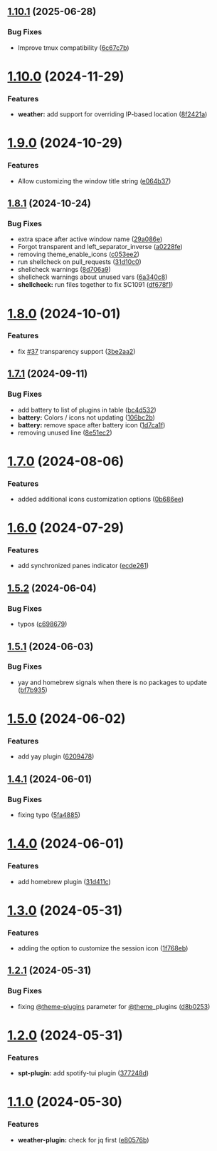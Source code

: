 ## [1.10.1](https://github.com/fabioluciano/tmux-tokyo-night/compare/v1.10.0...v1.10.1) (2025-06-28)


### Bug Fixes

* Improve tmux compatibility ([6c67c7b](https://github.com/fabioluciano/tmux-tokyo-night/commit/6c67c7b591f5d017bfd27b3716ae08e18ad4b529))

# [1.10.0](https://github.com/fabioluciano/tmux-tokyo-night/compare/v1.9.0...v1.10.0) (2024-11-29)


### Features

* **weather:** add support for overriding IP-based location ([8f2421a](https://github.com/fabioluciano/tmux-tokyo-night/commit/8f2421acb443ce1ab206d1d090fecb7a59efeffd))

# [1.9.0](https://github.com/fabioluciano/tmux-tokyo-night/compare/v1.8.1...v1.9.0) (2024-10-29)


### Features

* Allow customizing the window title string ([e064b37](https://github.com/fabioluciano/tmux-tokyo-night/commit/e064b37f00c6b5cd3754c6da1d4f7fbff11c225b))

## [1.8.1](https://github.com/fabioluciano/tmux-tokyo-night/compare/v1.8.0...v1.8.1) (2024-10-24)


### Bug Fixes

* extra space after active window name ([29a086e](https://github.com/fabioluciano/tmux-tokyo-night/commit/29a086e354fb9e99fef60058cab9a112818a6dd4))
* Forgot transparent and left_separator_inverse ([a0228fe](https://github.com/fabioluciano/tmux-tokyo-night/commit/a0228fec97267dbf395862787a3bb981b44a3dc3))
* removing theme_enable_icons ([c053ee2](https://github.com/fabioluciano/tmux-tokyo-night/commit/c053ee2562cfdecbadca59fde6d62f15194c1602))
* run shellcheck on pull_requests ([31d10c0](https://github.com/fabioluciano/tmux-tokyo-night/commit/31d10c065af23fee3bd1f59cf27cc24b3429e13f))
* shellcheck warnings ([8d706a9](https://github.com/fabioluciano/tmux-tokyo-night/commit/8d706a9631e88f5aba35f41ce7c3c71e22ca2833))
* shellcheck warnings about unused vars ([6a340c8](https://github.com/fabioluciano/tmux-tokyo-night/commit/6a340c80148eee0a1d7af78ac38376971d2bb73f))
* **shellcheck:** run files together to fix SC1091 ([df678f1](https://github.com/fabioluciano/tmux-tokyo-night/commit/df678f107726f1463667b5e2f5290bae13ff87fd))

# [1.8.0](https://github.com/fabioluciano/tmux-tokyo-night/compare/v1.7.1...v1.8.0) (2024-10-01)


### Features

* fix [#37](https://github.com/fabioluciano/tmux-tokyo-night/issues/37) transparency support ([3be2aa2](https://github.com/fabioluciano/tmux-tokyo-night/commit/3be2aa280242941947d31a0386764e7f78b734bd))

## [1.7.1](https://github.com/fabioluciano/tmux-tokyo-night/compare/v1.7.0...v1.7.1) (2024-09-11)


### Bug Fixes

* add battery to list of plugins in table ([bc4d532](https://github.com/fabioluciano/tmux-tokyo-night/commit/bc4d5321a60c160844f85fb6a9c48f6d7c628f89))
* **battery:** Colors / icons not updating ([106bc2b](https://github.com/fabioluciano/tmux-tokyo-night/commit/106bc2bd33cd99ffdf042df2f5aff8448550fea6))
* **battery:** remove space after battery icon ([1d7ca1f](https://github.com/fabioluciano/tmux-tokyo-night/commit/1d7ca1fbdf63e427b998b7dbc7d4ac8bcdbf44a6))
* removing unused line ([8e51ec2](https://github.com/fabioluciano/tmux-tokyo-night/commit/8e51ec211cf6286997db5acfe3ba594492020bfe))

# [1.7.0](https://github.com/fabioluciano/tmux-tokyo-night/compare/v1.6.0...v1.7.0) (2024-08-06)


### Features

* added additional icons customization options ([0b686ee](https://github.com/fabioluciano/tmux-tokyo-night/commit/0b686ee22f02ae1ac437b06a1bf8241861b3c07b))

# [1.6.0](https://github.com/fabioluciano/tmux-tokyo-night/compare/v1.5.2...v1.6.0) (2024-07-29)


### Features

* add synchronized panes indicator ([ecde261](https://github.com/fabioluciano/tmux-tokyo-night/commit/ecde2617a5eece581d9f78e07e53e36eea5980da))

## [1.5.2](https://github.com/fabioluciano/tmux-tokyo-night/compare/v1.5.1...v1.5.2) (2024-06-04)


### Bug Fixes

* typos ([c698679](https://github.com/fabioluciano/tmux-tokyo-night/commit/c6986790a5a48d4d04da9f5c03919a70b1eb58fd))

## [1.5.1](https://github.com/fabioluciano/tmux-tokyo-night/compare/v1.5.0...v1.5.1) (2024-06-03)


### Bug Fixes

* yay and homebrew signals when there is no packages to update ([bf7b935](https://github.com/fabioluciano/tmux-tokyo-night/commit/bf7b935a4458b4ab2700255bb237661eff48c28f))

# [1.5.0](https://github.com/fabioluciano/tmux-tokyo-night/compare/v1.4.1...v1.5.0) (2024-06-02)


### Features

* add yay plugin ([6209478](https://github.com/fabioluciano/tmux-tokyo-night/commit/6209478e2df93d957e647a5c028ffaf2dc1c53c2))

## [1.4.1](https://github.com/fabioluciano/tmux-tokyo-night/compare/v1.4.0...v1.4.1) (2024-06-01)


### Bug Fixes

* fixing typo ([5fa4885](https://github.com/fabioluciano/tmux-tokyo-night/commit/5fa4885bbf28bb743e54f46f0e999846d162d2b7))

# [1.4.0](https://github.com/fabioluciano/tmux-tokyo-night/compare/v1.3.0...v1.4.0) (2024-06-01)


### Features

* add homebrew plugin ([31d411c](https://github.com/fabioluciano/tmux-tokyo-night/commit/31d411c4c4d5a131142906f2d9bdf768e81b46f7))

# [1.3.0](https://github.com/fabioluciano/tmux-tokyo-night/compare/v1.2.1...v1.3.0) (2024-05-31)


### Features

* adding the option to customize the session icon ([1f768eb](https://github.com/fabioluciano/tmux-tokyo-night/commit/1f768eb941840b778b8c2b68f1d3abfdfbed9fc3))

## [1.2.1](https://github.com/fabioluciano/tmux-tokyo-night/compare/v1.2.0...v1.2.1) (2024-05-31)


### Bug Fixes

* fixing [@theme-plugins](https://github.com/theme-plugins) parameter for [@theme](https://github.com/theme)_plugins ([d8b0253](https://github.com/fabioluciano/tmux-tokyo-night/commit/d8b0253288c4b101eddeaf4c879de3c9ee65184d))

# [1.2.0](https://github.com/fabioluciano/tmux-tokyo-night/compare/v1.1.0...v1.2.0) (2024-05-31)


### Features

* **spt-plugin:** add spotify-tui plugin ([377248d](https://github.com/fabioluciano/tmux-tokyo-night/commit/377248de5784ba7da3a6c912a8005d4bdc403acb))

# [1.1.0](https://github.com/fabioluciano/tmux-tokyo-night/compare/v1.0.0...v1.1.0) (2024-05-30)


### Features

* **weather-plugin:** check for jq first ([e80576b](https://github.com/fabioluciano/tmux-tokyo-night/commit/e80576b2d771b2a134f75820d3852ce3de2651a8))

